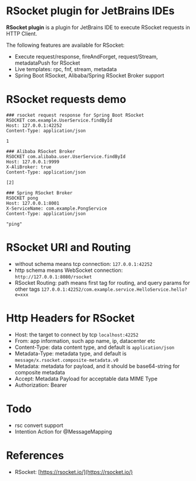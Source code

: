 RSocket plugin for JetBrains IDEs
===================

<!-- Plugin description -->
**RSocket plugin** is a plugin for JetBrains IDE to execute RSocket requests in HTTP Client.

The following features are available for RSocket:

* Execute request/response, fireAndForget, request/Stream, metadataPush for RSocket
* Live templates: rpc, fnf, stream, metadata
* Spring Boot RSocket, Alibaba/Spring RSocket Broker support

<!-- Plugin description end -->

# RSocket requests demo

```http request
### rsocket request response for Spring Boot RSocket
RSOCKET com.example.UserService.findById
Host: 127.0.0.1:42252
Content-Type: application/json

1

### Alibaba RSocket Broker
RSOCKET com.alibaba.user.UserService.findById
Host: 127.0.0.1:9999
X-AliBroker: true
Content-Type: application/json

[2]

### Spring RSocket Broker
RSOCKET pong
Host: 127.0.0.1:8001
X-ServiceName: com.example.PongService
Content-Type: application/json

"ping"
```

# RSocket URI and Routing

* without schema means tcp connection: `127.0.0.1:42252`
* http schema means WebSocket connection: `http://127.0.0.1:8080/rsocket`
* RSocket Routing:  path means first tag for routing, and query params for other tags `127.0.0.1:42252/com.example.service.HelloService.hello?e=xxx`

# Http Headers for RSocket

* Host: the target to connect by tcp `localhost:42252`
* From: app information, such app name, ip, datacenter etc
* Content-Type: data content type, and default is `application/json`
* Metadata-Type: metadata type, and default is `message/x.rsocket.composite-metadata.v0`
* Metadata: metadata for payload, and it should be base64-string for composite metadata
* Accept: Metadata Payload for acceptable data MIME Type
* Authorization: Bearer <token>

# Todo

* rsc convert support
* Intention Action for @MessageMapping

# References

* RSocket: [https://rsocket.io/](https://rsocket.io/)
